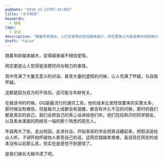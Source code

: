 ```yaml
---
pubDate: "2016-12-23T07:34:00Z"
title: "关于网恋"
keywords:
  - 随笔
tags:
  - 杂谈
description: "随着年龄增长，人们对爱情的信任越来越少，网恋更被认为是浪费时间和精力的事情。双方之间充满了无意义的对话和虚假的问候，导致彼此怀疑和自我怀疑。这可能与年龄有关。在年轻时，QQ是最流行的通讯工具，人们会真实地表达自己的心声。然而，随着年龄的增长，人们开始隐藏真实的自己，说出虚假的话语。这使得网恋变得更加困难，感情也变得淡薄。也许是因为我们越长大越冷漠了。"
draft: "false"
---
```


<p>随着年龄越来越大，变得越来越不相信爱情。</p>
<p>网恋更是让人觉得是浪费时间与精力的事情。</p>
<p>其中充满了大量无意义的对话，甚至大量的虚假的问候，让人充满了怀疑，与自我怀疑。</p>
<p>这都是因为双方的不信任。这可能与年龄有关。</p>
<p>在我读书的时候，QQ是最流行的通讯工具，他的成本比发短信要来的实惠太多。那时候没有微信，但是每次上线都会有提醒，都会有许久不见的问候，那时的我们都是真实的自己。我们会把自己的真心话讲给他们听。他们包括熟识的同学朋友，以及素未谋面的网络另一端的那个熟悉的陌生人。</p>
<p>年级再大了些，走出校园，走进社会。开始渐渐的学会把真话藏起来，把假话说给众人听。<i>于是</i>开始怀疑他人甚至自己的话。这网恋就越发艰难，虽说现在网恋的成本没有以前那么高，但实在是感觉不到感情了。</p>
<p>是我们越长大越冷漠了吧。</p>